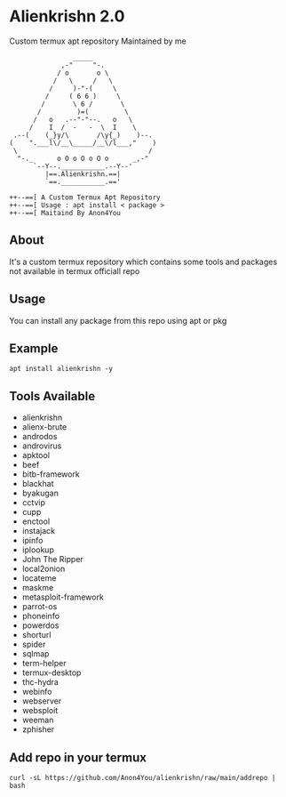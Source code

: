# Alienkrishn 2.0
Custom termux apt repository Maintained by me
```
                _____
             ,-"     "-.
            / o       o \
           /   \     /   \
          /     )-"-(     \
         /     ( 6 6 )     \
        /       \ 6 /       \
       /         )=(         \
      /   o   .--"-"--.   o   \
     /    I  /  -   -  \  I    \
 .--(    (_}y/\       /\y{_)    )--.
(    ".___l\/__\_____/__\/l___,"    )
 \                                 /
  "-._      o O o O o O o      _,-"
      `--Y--.___________.--Y--'
         |==.Alienkrishn.==|
         `==.___________.=='

++--==[ A Custom Termux Apt Repository
++--==[ Usage : apt install < package >
++--==[ Maitaind By Anon4You
```

## About
It's a custom termux repository which contains some tools and packages not available in termux officiall repo

## Usage 
You can install any package from this repo using apt or pkg
## Example
```
apt install alienkrishn -y
```
## Tools Available 
* alienkrishn
* alienx-brute
* androdos
* androvirus
* apktool
* beef
* bitb-framework
* blackhat
* byakugan
* cctvip
* cupp
* enctool
* instajack
* ipinfo
* iplookup
* John The Ripper
* local2onion
* locateme
* maskme
* metasploit-framework
* parrot-os
* phoneinfo
* powerdos
* shorturl
* spider
* sqlmap
* term-helper
* termux-desktop
* thc-hydra
* webinfo
* webserver
* websploit
* weeman
* zphisher

## Add repo in your termux
```shell
curl -sL https://github.com/Anon4You/alienkrishn/raw/main/addrepo | bash
```

